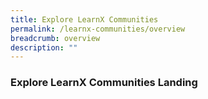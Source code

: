 ```yaml
---
title: Explore LearnX Communities
permalink: /learnx-communities/overview
breadcrumb: overview
description: ""
---
```

### **Explore LearnX Communities Landing**